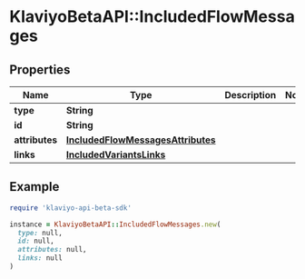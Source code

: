 # KlaviyoBetaAPI::IncludedFlowMessages

## Properties

| Name | Type | Description | Notes |
| ---- | ---- | ----------- | ----- |
| **type** | **String** |  |  |
| **id** | **String** |  |  |
| **attributes** | [**IncludedFlowMessagesAttributes**](IncludedFlowMessagesAttributes.md) |  |  |
| **links** | [**IncludedVariantsLinks**](IncludedVariantsLinks.md) |  |  |

## Example

```ruby
require 'klaviyo-api-beta-sdk'

instance = KlaviyoBetaAPI::IncludedFlowMessages.new(
  type: null,
  id: null,
  attributes: null,
  links: null
)
```

